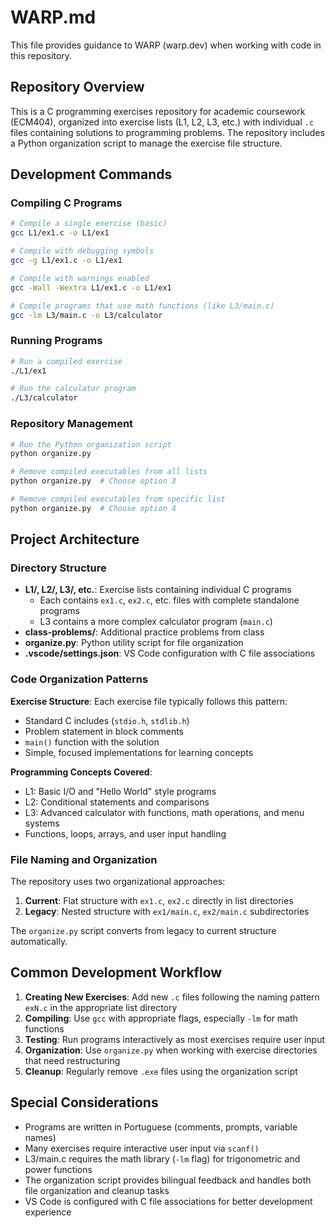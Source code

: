 # WARP.md

This file provides guidance to WARP (warp.dev) when working with code in this repository.

## Repository Overview

This is a C programming exercises repository for academic coursework (ECM404), organized into exercise lists (L1, L2, L3, etc.) with individual `.c` files containing solutions to programming problems. The repository includes a Python organization script to manage the exercise file structure.

## Development Commands

### Compiling C Programs

```bash
# Compile a single exercise (basic)
gcc L1/ex1.c -o L1/ex1

# Compile with debugging symbols
gcc -g L1/ex1.c -o L1/ex1

# Compile with warnings enabled
gcc -Wall -Wextra L1/ex1.c -o L1/ex1

# Compile programs that use math functions (like L3/main.c)
gcc -lm L3/main.c -o L3/calculator
```

### Running Programs

```bash
# Run a compiled exercise
./L1/ex1

# Run the calculator program
./L3/calculator
```

### Repository Management

```bash
# Run the Python organization script
python organize.py

# Remove compiled executables from all lists
python organize.py  # Choose option 3

# Remove compiled executables from specific list
python organize.py  # Choose option 4
```

## Project Architecture

### Directory Structure

- **L1/, L2/, L3/, etc.**: Exercise lists containing individual C programs
  - Each contains `ex1.c`, `ex2.c`, etc. files with complete standalone programs
  - L3 contains a more complex calculator program (`main.c`)
- **class-problems/**: Additional practice problems from class
- **organize.py**: Python utility script for file organization
- **.vscode/settings.json**: VS Code configuration with C file associations

### Code Organization Patterns

**Exercise Structure**: Each exercise file typically follows this pattern:
- Standard C includes (`stdio.h`, `stdlib.h`)
- Problem statement in block comments
- `main()` function with the solution
- Simple, focused implementations for learning concepts

**Programming Concepts Covered**:
- L1: Basic I/O and "Hello World" style programs
- L2: Conditional statements and comparisons
- L3: Advanced calculator with functions, math operations, and menu systems
- Functions, loops, arrays, and user input handling

### File Naming and Organization

The repository uses two organizational approaches:
1. **Current**: Flat structure with `ex1.c`, `ex2.c` directly in list directories
2. **Legacy**: Nested structure with `ex1/main.c`, `ex2/main.c` subdirectories

The `organize.py` script converts from legacy to current structure automatically.

## Common Development Workflow

1. **Creating New Exercises**: Add new `.c` files following the naming pattern `exN.c` in the appropriate list directory
2. **Compiling**: Use `gcc` with appropriate flags, especially `-lm` for math functions
3. **Testing**: Run programs interactively as most exercises require user input
4. **Organization**: Use `organize.py` when working with exercise directories that need restructuring
5. **Cleanup**: Regularly remove `.exe` files using the organization script

## Special Considerations

- Programs are written in Portuguese (comments, prompts, variable names)
- Many exercises require interactive user input via `scanf()`
- L3/main.c requires the math library (`-lm` flag) for trigonometric and power functions
- The organization script provides bilingual feedback and handles both file organization and cleanup tasks
- VS Code is configured with C file associations for better development experience
